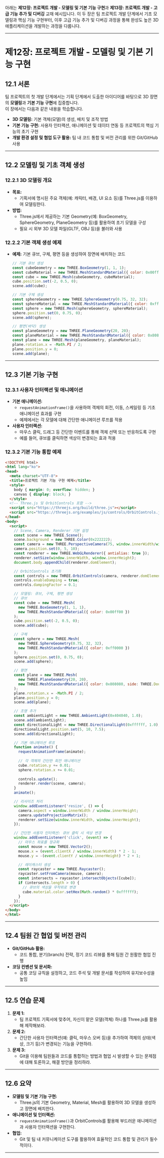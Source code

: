 아래는 **제12장: 프로젝트 개발 - 모델링 및 기본 기능 구현**과 **제13장: 프로젝트 개발 - 고급 기능 추가 및 디버깅** 교재 예시입니다. 이 두 장은 팀 프로젝트 개발 단계에서 기초 모델링과 핵심 기능 구현부터, 이후 고급 기능 추가 및 디버깅 과정을 통해 완성도 높은 3D 애플리케이션을 개발하는 과정을 다룹니다.

---

# 제12장: 프로젝트 개발 - 모델링 및 기본 기능 구현

## 12.1 서론

팀 프로젝트의 첫 개발 단계에서는 기획 단계에서 도출한 아이디어를 바탕으로 3D 장면의 **모델링**과 **기본 기능 구현**에 집중합니다.  
이 장에서는 다음과 같은 내용을 학습합니다.

- **3D 모델링:** 기본 객체(모델)의 생성, 배치 및 조작 방법  
- **기본 기능 구현:** 사용자 인터랙션, 애니메이션 및 데이터 연동 등 프로젝트의 핵심 기능의 초기 구현  
- **개발 환경 설정 및 협업 도구 활용:** 팀 내 코드 통합 및 버전 관리를 위한 Git/GitHub 사용

---

## 12.2 모델링 및 기초 객체 생성

### 12.2.1 3D 모델링 개요
- **목표:**  
  - 기획서에 명시된 주요 객체(예: 캐릭터, 배경, UI 요소 등)를 Three.js를 이용하여 모델링한다.
- **방법:**  
  - Three.js에서 제공하는 기본 Geometry(예: BoxGeometry, SphereGeometry, PlaneGeometry 등)를 활용하여 초기 모델을 구성  
  - 필요 시 외부 3D 모델 파일(GLTF, OBJ 등)을 불러와 사용

### 12.2.2 기본 객체 생성 예제
- **예제:** 기본 큐브, 구체, 평면 등을 생성하여 장면에 배치하는 코드
  ```javascript
  // 기본 큐브 생성
  const cubeGeometry = new THREE.BoxGeometry(1, 1, 1);
  const cubeMaterial = new THREE.MeshStandardMaterial({ color: 0x00ff00 });
  const cube = new THREE.Mesh(cubeGeometry, cubeMaterial);
  cube.position.set(-2, 0.5, 0);
  scene.add(cube);

  // 기본 구체 생성
  const sphereGeometry = new THREE.SphereGeometry(0.75, 32, 32);
  const sphereMaterial = new THREE.MeshStandardMaterial({ color: 0xff0000 });
  const sphere = new THREE.Mesh(sphereGeometry, sphereMaterial);
  sphere.position.set(0, 0.75, 0);
  scene.add(sphere);

  // 평면(바닥) 생성
  const planeGeometry = new THREE.PlaneGeometry(20, 20);
  const planeMaterial = new THREE.MeshStandardMaterial({ color: 0x808080, side: THREE.DoubleSide });
  const plane = new THREE.Mesh(planeGeometry, planeMaterial);
  plane.rotation.x = -Math.PI / 2;
  plane.position.y = 0;
  scene.add(plane);
  ```

---

## 12.3 기본 기능 구현

### 12.3.1 사용자 인터랙션 및 애니메이션
- **기본 애니메이션:**  
  - `requestAnimationFrame()`을 사용하여 객체의 회전, 이동, 스케일링 등 기초 애니메이션 효과를 구현  
  - 예제에서는 각 모델에 대해 간단한 애니메이션 루프를 적용
- **사용자 인터랙션:**  
  - 마우스 클릭, 드래그 등 간단한 이벤트를 통해 객체 선택 또는 반응하도록 구현  
  - 예를 들어, 큐브를 클릭하면 색상이 변경되는 효과 적용

### 12.3.2 기본 기능 통합 예제
```html
<!DOCTYPE html>
<html lang="ko">
<head>
  <meta charset="UTF-8">
  <title>프로젝트 기본 기능 구현 예제</title>
  <style>
    body { margin: 0; overflow: hidden; }
    canvas { display: block; }
  </style>
  <!-- Three.js 및 OrbitControls 포함 -->
  <script src="https://threejs.org/build/three.js"></script>
  <script src="https://threejs.org/examples/js/controls/OrbitControls.js"></script>
</head>
<body>
  <script>
    // Scene, Camera, Renderer 기본 설정
    const scene = new THREE.Scene();
    scene.background = new THREE.Color(0x222222);
    const camera = new THREE.PerspectiveCamera(75, window.innerWidth/window.innerHeight, 0.1, 1000);
    camera.position.set(0, 5, 10);
    const renderer = new THREE.WebGLRenderer({ antialias: true });
    renderer.setSize(window.innerWidth, window.innerHeight);
    document.body.appendChild(renderer.domElement);

    // OrbitControls 초기화
    const controls = new THREE.OrbitControls(camera, renderer.domElement);
    controls.enableDamping = true;
    controls.dampingFactor = 0.1;

    // 모델링: 큐브, 구체, 평면 생성
    // 큐브
    const cube = new THREE.Mesh(
      new THREE.BoxGeometry(1, 1, 1),
      new THREE.MeshStandardMaterial({ color: 0x00ff00 })
    );
    cube.position.set(-2, 0.5, 0);
    scene.add(cube);

    // 구체
    const sphere = new THREE.Mesh(
      new THREE.SphereGeometry(0.75, 32, 32),
      new THREE.MeshStandardMaterial({ color: 0xff0000 })
    );
    sphere.position.set(0, 0.75, 0);
    scene.add(sphere);

    // 평면
    const plane = new THREE.Mesh(
      new THREE.PlaneGeometry(20, 20),
      new THREE.MeshStandardMaterial({ color: 0x808080, side: THREE.DoubleSide })
    );
    plane.rotation.x = -Math.PI / 2;
    plane.position.y = 0;
    scene.add(plane);

    // 조명 추가
    const ambientLight = new THREE.AmbientLight(0x404040, 1.0);
    scene.add(ambientLight);
    const directionalLight = new THREE.DirectionalLight(0xffffff, 1.0);
    directionalLight.position.set(5, 10, 7.5);
    scene.add(directionalLight);

    // 기본 애니메이션 루프
    function animate() {
      requestAnimationFrame(animate);
      
      // 각 객체의 간단한 회전 애니메이션
      cube.rotation.y += 0.01;
      sphere.rotation.x += 0.01;
      
      controls.update();
      renderer.render(scene, camera);
    }
    animate();

    // 리사이즈 처리
    window.addEventListener('resize', () => {
      camera.aspect = window.innerWidth / window.innerHeight;
      camera.updateProjectionMatrix();
      renderer.setSize(window.innerWidth, window.innerHeight);
    });

    // 간단한 사용자 인터랙션: 큐브 클릭 시 색상 변경
    window.addEventListener('click', (event) => {
      // 마우스 좌표를 정규화
      const mouse = new THREE.Vector2();
      mouse.x = (event.clientX / window.innerWidth) * 2 - 1;
      mouse.y = -(event.clientY / window.innerHeight) * 2 + 1;

      // 레이캐스터 생성
      const raycaster = new THREE.Raycaster();
      raycaster.setFromCamera(mouse, camera);
      const intersects = raycaster.intersectObjects([cube]);
      if (intersects.length > 0) {
        // 큐브의 색상을 무작위로 변경
        cube.material.color.setHex(Math.random() * 0xffffff);
      }
    });
  </script>
</body>
</html>
```

---

## 12.4 팀원 간 협업 및 버전 관리

- **Git/GitHub 활용:**  
  - 코드 통합, 분기(branch) 전략, 정기 코드 리뷰를 통해 팀원 간 원활한 협업 진행
- **코딩 컨벤션 및 문서화:**  
  - 공통 코딩 규칙을 설정하고, 코드 주석 및 개발 문서를 작성하여 유지보수성을 높임

---

## 12.5 연습 문제

1. **문제 1:**  
   - 팀 프로젝트 기획서에 맞추어, 자신이 맡은 모델(객체) 하나를 Three.js를 활용해 제작해보라.
2. **문제 2:**  
   - 간단한 사용자 인터랙션(예: 클릭, 마우스 오버 등)을 추가하여 객체의 상태(색상, 크기 등)가 변경되는 기능을 구현하라.
3. **문제 3:**  
   - Git을 이용해 팀원들과 코드를 통합하는 방법과 협업 시 발생할 수 있는 문제점에 대해 토론하고, 해결 방안을 정리하라.

---

## 12.6 요약

- **모델링 및 기본 기능 구현:**  
  - Three.js의 기본 Geometry, Material, Mesh를 활용하여 3D 모델을 생성하고 장면에 배치한다.
- **애니메이션 및 인터랙션:**  
  - `requestAnimationFrame()`과 OrbitControls를 활용해 부드러운 애니메이션과 사용자 인터랙션을 구현한다.
- **협업:**  
  - Git 및 팀 내 커뮤니케이션 도구를 활용하여 효율적인 코드 통합 및 관리가 필수적이다.

---
